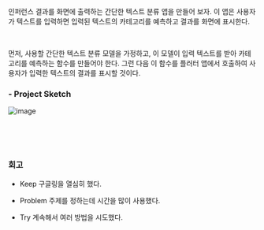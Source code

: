 인퍼런스 결과를 화면에 출력하는 간단한 텍스트 분류 앱을 만들어 보자. 이 앱은 사용자가 텍스트를 입력하면 입력된 텍스트의 카테고리를 예측하고 결과를 화면에 표시한다.  

<br>  

먼저, 사용할 간단한 텍스트 분류 모델을 가정하고, 이 모델이 입력 텍스트를 받아 카테고리를 예측하는 함수를 만들어야 한다. 그런 다음 이 함수를 플러터 앱에서 호출하여 사용자가 입력한 텍스트의 결과를 표시할 것이다.





### - Project Sketch
  ![image](https://github.com/whtnals135/Aiffel_Main_Quest/assets/149548856/3fb1b3de-84ea-4747-bb75-f35427f1a1d7)



<br>  
<br>  
<br>  

### 회고 

- Keep
구글링을 열심히 했다.

- Problem
주제를 정하는데 시간을 많이 사용했다.

- Try
계속해서 여러 방법을 시도했다.
